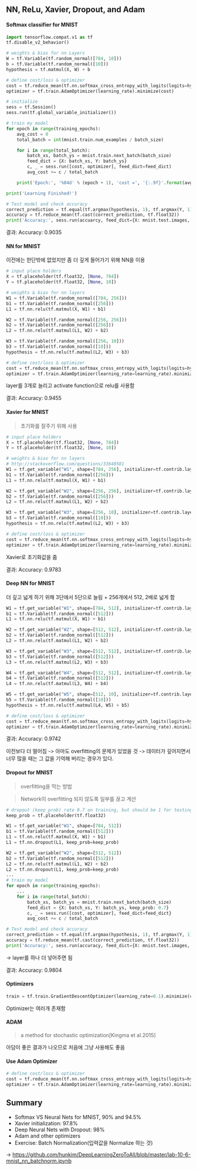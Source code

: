 ## NN, ReLu, Xavier, Dropout, and Adam

#### Softmax classifier for MNIST

```python
import tensorflow.compat.v1 as tf
tf.disable_v2_behavior()

# weights & bias for nn Layers
W = tf.Variable(tf.random_normal([784, 10]))
b = tf.Variable(tf.random_normal([10]))
hypothesis = tf.matmul(X, W) + b

# define cost/loss & optimizer
cost = tf.reduce_mean(tf.nn.softmax_cross_entropy_with_logits(logits=hypothesis, labels=Y))
optimizer = tf.train.AdamOptimizer(learning_rate).minimize(cost)

# initialize
sess = tf.Session()
sess.run(tf.global_variable_initializer())

# train my model
for epoch in range(training_epochs):
    avg_cost = 0
    total_batch = int(mnist.train.num_examples / batch_size)

    for i in range(total_batch):
        batch_xs, batch_ys = mnist.train.next_batch(batch_size)
        feed_dict = {X: batch_xs, Y: batch_ys}
        c, _ = sess.run([cost, optimizer], feed_dict=feed_dict)
        avg_cost += c / total_batch

    print('Epoch:', '%04d' % (epoch + 1), 'cost =', '{:.9f}'.format(avg_cost))

print('Learning Finished!')

# Test model and check accuracy
correct_prediction = tf.equal(tf.argmax(hypothesis, 1), tf.argmax(Y, 1))
accuracy = tf.reduce_mean(tf.cast(correct_prediction, tf.float32))
print('Accuracy:', sess.run(accuarcy, feed_dict={X: mnist.test.images, Y: mnist.test.labels}))
```

결과: Accuracy: 0.9035

#### NN for MNIST

이전에는 한단밖에 없었지만 좀 더 깊게 들어가기 위해 NN을 이용

```python
# input place holders
X = tf.placeholder(tf.float32, [None, 784])
Y = tf.placeholder(tf.float32, [None, 10])

# weights & bias for nn layers
W1 = tf.Variable(tf.random_normal([784, 256]))
b1 = tf.Variable(tf.random_normal([256]))
L1 = tf.nn.relu(tf.matmul(X, W1) + b1)

W2 = tf.Variable(tf.random_normal([256, 256]))
b2 = tf.Variable(tf.random_normal([256]))
L2 = tf.nn.relu(tf.matmul(L1, W2) + b2)

W3 = tf.Variable(tf.random_normal([256, 10]))
b3 = tf.Variable(tf.random_normal([10]))
hypothesis = tf.nn.relu(tf.matmul(L2, W3) + b3)

# define cost/loss & optimizer
cost = tf.reduce_mean(tf.nn.softmax_cross_entropy_with_logits(logits=hypothesis, labels=Y))
optimizer = tf.train.AdamOptimizer(learning_rate=learning_rate).minimize(cost)
```
layer를 3개로 늘리고 activate function으로 relu를 사용함

결과: Accuracy: 0.9455

#### Xavier for MNIST

> 초기화를 잘주기 위해 사용

```python
# input place holders
X = tf.placeholder(tf.float32, [None, 784])
Y = tf.placeholder(tf.float32, [None, 10])

# weights & bias for nn layers
# http://stackoverflow.com/questions/33640581
W1 = tf.get_variable("W1", shape=[784, 256], initializer=tf.contrib.layers.xavier_initializer())
b1 = tf.Variable(tf.random_normal([256]))
L1 = tf.nn.relu(tf.matmul(X, W1) + b1)

W2 = tf.get_variable("W2", shape=[256, 256], initializer=tf.contrib.layers.xavier_initializer())
b2 = tf.Variable(tf.random_normal([256]))
L2 = tf.nn.relu(tf.matmul(L1, W2) + b2)

W3 = tf.get_variable("W3", shape=[256, 10], initializer=tf.contrib.layers.xavier_initializer())
b3 = tf.Variable(tf.random_normal([10]))
hypothesis = tf.nn.relu(tf.matmul(L2, W3) + b3)

# define cost/loss & optimizer
cost = tf.reduce_mean(tf.nn.softmax_cross_entropy_with_logits(logits=hypothesis, labels=Y))
optimizer = tf.train.AdamOptimizer(learning_rate=learning_rate).minimize(cost)
```

Xavier로 초기화값을 줌

결과: Accuracy: 0.9783

#### Deep NN for MNIST

더 깊고 넓게 하기 위해 3단에서 5단으로 늘림 + 256개에서 512, 2배로 넓게 함

```python
W1 = tf.get_variable("W1", shape=[784, 512], initializer=tf.contrib.layers.xavier_initializer())
b1 = tf.Variable(tf.random_normal([512]))
L1 = tf.nn.relu(tf.matmul(X, W1) + b1)

W2 = tf.get_variable("W2", shape=[512, 512], initializer=tf.contrib.layers.xavier_initializer())
b2 = tf.Variable(tf.random_normal([512]))
L2 = tf.nn.relu(tf.matmul(L1, W2) + b2)

W3 = tf.get_variable("W3", shape=[512, 512], initializer=tf.contrib.layers.xavier_initializer())
b3 = tf.Variable(tf.random_normal([512]))
L3 = tf.nn.relu(tf.matmul(L2, W3) + b3)

W4 = tf.get_variable("W4", shape=[512, 512], initializer=tf.contrib.layers.xavier_initializer())
b4 = tf.Variable(tf.random_normal([512]))
L4 = tf.nn.relu(tf.matmul(L3, W4) + b4)

W5 = tf.get_variable("W5", shape=[512, 10], initializer=tf.contrib.layers.xavier_initializer())
b5 = tf.Variable(tf.random_normal([10]))
hypothesis = tf.nn.relu(tf.matmul(L4, W5) + b5)

# define cost/loss & optimizer
cost = tf.reduce_mean(tf.nn.softmax_cross_entropy_with_logits(logits=hypothesis, labels=Y))
optimizer = tf.train.AdamOptimizer(learning_rate=learning_rate).minimize(cost)
```

결과: Accuracy: 0.9742

이전보다 더 떨어짐 -> 아마도 overfitting의 문제가 있었을 것 -> 데이터가 깊어지면서 너무 많을 때는 
그 값을 기억해 버리는 경우가 있다.

#### Dropout for MNIST

> overfitting을 막는 방법

> Network이 overfitting 되지 않도록 일부를 끊고 계산

```python
# dropout (keep_prob) rate 0.7 on training, but should be 1 for testing
keep_prob = tf.placeholder(tf.float32)

W1 = tf.get_variable("W1", shape=[784, 512])
b1 = tf.Variable(tf.random_normal([512]))
L1 = tf.nn.relu(tf.matmul(X, W1) + b1)
L1 = tf.nn.dropout(L1, keep_prob=keep_prob)

W2 = tf.get_variable("W2", shape=[512, 512])
b2 = tf.Variable(tf.random_normal([512]))
L2 = tf.nn.relu(tf.matmul(L1, W2) + b2)
L2 = tf.nn.dropout(L1, keep_prob=keep_prob)
...
# train my model
for epoch in range(training_epochs):
    ...
    for i in range(total_batch):
        batch_xs, batch_ys = mnist.train.next_batch(batch_size)
        feed_dict = {X: batch_xs, Y: batch_ys, keep_prob: 0.7}
        c, _ = sess.run([cost, optimizer], feed_dict=feed_dict}
        avg_cost += c / total_batch

# Test model and check accuracy
correct_prediction = tf.equal(tf.argmax(hypothesis, 1), tf.argmax(Y, 1))
accuracy = tf.reduce_mean(tf.cast(correct_prediction, tf.float32))
print('Accuracy:', sess.run(accuracy, feed_dict={X: mnist.test.images, Y: mnist.test.labels, keep_prob:1}))
```

-> layer를 하나 더 넣어주면 됨

결과: Accuracy: 0.9804

#### Optimizers

```python
train = tf.train.GradientDescentOptimizer(learning_rate=0.1).minimize(cost)
```

Optimizer는 여러개 존재함

#### ADAM

> a method for stochastic optimization[Kingma et al.2015]

아담이 좋은 결과가 나오므로 처음에 그냥 사용해도 좋음

#### Use Adam Optimizer

```python
# define cost/loss & optimizer
cost = tf.reduce_mean(tf.nn.softmax_cross_entropy_with_logits(logits=hypothesis, labels=Y))
optimizer = tf.train.AdamOptimizer(learning_rate=learning_rate).minimize(cost)
```

## Summary
- Softmax VS Neural Nets for MNIST, 90% and 94.5%
- Xavier initialization: 97.8%
- Deep Neural Nets with Dropout: 98%
- Adam and other optimizers
- Exercise: Batch Normalization(입력값을 Normalize 하는 것)

-> https://github.com/hunkim/DeepLearningZeroToAll/blob/master/lab-10-6-mnist_nn_batchnorm.ipynb
